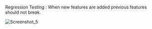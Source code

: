Regression Testing :
When new features are added previous features should not break.

![Screenshot_5](https://github.com/akhilasarikonda25/Selenium-QA/assets/133091109/2220549d-8a4c-4258-b594-7d7d6ef84d6f)
